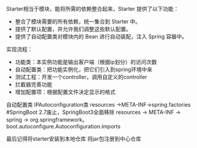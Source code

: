 Starter相当于模块，能将所需的依赖整合起来，Starter 提供了以下功能：
- 整合了模块需要的所有依赖，统一集合到 Starter 中。
- 提供了默认配置，并允许我们调整这些默认配置。
- 提供了自动配置类对模块内的 Bean 进行自动装配，注入 Spring 容器中。

实现流程：
- 功能类：本实例功能是输出客户端（根据ip划分）的访问次数
- 自动配置类：把功能实例化，把它们引入到spring环境中来
- 测试工程：开发一个controller，调用自定义的controller
- 拦截器完善功能
- 增加配置项：根据配置文件决定显示的格式

自动配置类
IPAutoconfiguration类
resources ->META-INF->spring.factories  #SpringBoot 2.7废止，SpringBoot3全面移除
resources -> META-INF -> spring -> org.springframework。boot.autoconfigure.Autoconfiguration.imports

最后记得将starter安装到本地仓库
将jar包注册到中心仓库
